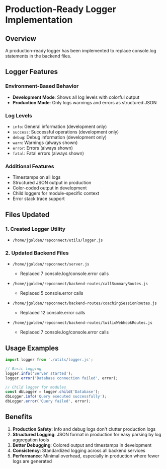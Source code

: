 # Production-Ready Logger Implementation

## Overview
A production-ready logger has been implemented to replace console.log statements in the backend files.

## Logger Features

### Environment-Based Behavior
- **Development Mode**: Shows all log levels with colorful output
- **Production Mode**: Only logs warnings and errors as structured JSON

### Log Levels
- `info`: General information (development only)
- `success`: Successful operations (development only)
- `debug`: Debug information (development only)
- `warn`: Warnings (always shown)
- `error`: Errors (always shown)
- `fatal`: Fatal errors (always shown)

### Additional Features
- Timestamps on all logs
- Structured JSON output in production
- Color-coded output in development
- Child loggers for module-specific context
- Error stack trace support

## Files Updated

### 1. Created Logger Utility
- `/home/jgolden/repconnect/utils/logger.js`

### 2. Updated Backend Files
- `/home/jgolden/repconnect/server.js`
  - Replaced 7 console.log/console.error calls
  
- `/home/jgolden/repconnect/backend-routes/callSummaryRoutes.js`
  - Replaced 5 console.error calls
  
- `/home/jgolden/repconnect/backend-routes/coachingSessionRoutes.js`
  - Replaced 12 console.error calls
  
- `/home/jgolden/repconnect/backend-routes/twilioWebhookRoutes.js`
  - Replaced 7 console.log/console.error calls

## Usage Examples

```javascript
import logger from './utils/logger.js';

// Basic logging
logger.info('Server started');
logger.error('Database connection failed', error);

// Child logger for modules
const dbLogger = logger.child('Database');
dbLogger.info('Query executed successfully');
dbLogger.error('Query failed', error);
```

## Benefits
1. **Production Safety**: Info and debug logs don't clutter production logs
2. **Structured Logging**: JSON format in production for easy parsing by log aggregation tools
3. **Better Debugging**: Colored output and timestamps in development
4. **Consistency**: Standardized logging across all backend services
5. **Performance**: Minimal overhead, especially in production where fewer logs are generated